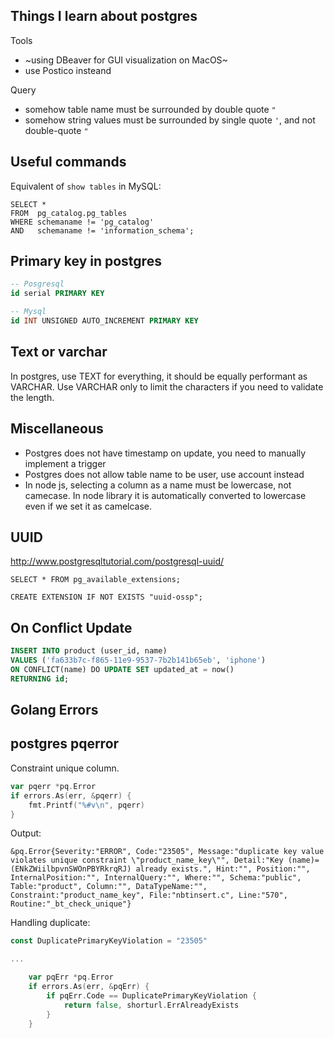 ## Things I learn about postgres

Tools
- ~using DBeaver for GUI visualization on MacOS~
- use Postico insteand

Query
- somehow table name must be surrounded by double quote `"`
- somehow string values must be surrounded by single quote `'`, and not double-quote `"`

## Useful commands

Equivalent of `show tables` in MySQL:

```postgres
SELECT * 
FROM  pg_catalog.pg_tables 
WHERE schemaname != 'pg_catalog' 
AND   schemaname != 'information_schema';
```

## Primary key in postgres

```sql
-- Posgresql
id serial PRIMARY KEY

-- Mysql
id INT UNSIGNED AUTO_INCREMENT PRIMARY KEY
```
## Text or varchar

In postgres, use TEXT for everything, it should be equally performant as VARCHAR. Use VARCHAR only to limit the characters if you need to validate the length.


## Miscellaneous
- Postgres does not have timestamp on update, you need to manually implement a trigger
- Postgres does not allow table name to be user, use account instead
- In node js, selecting a column as a name must be lowercase, not camecase. In node library it is automatically converted to lowercase even if we set it as camelcase.


## UUID

http://www.postgresqltutorial.com/postgresql-uuid/
```
SELECT * FROM pg_available_extensions;

CREATE EXTENSION IF NOT EXISTS "uuid-ossp";
```


## On Conflict Update
```sql
INSERT INTO product (user_id, name) 
VALUES ('fa633b7c-f865-11e9-9537-7b2b141b65eb', 'iphone')
ON CONFLICT(name) DO UPDATE SET updated_at = now()
RETURNING id;
```

## Golang Errors

## postgres pqerror 
Constraint unique column.

```go
var pqerr *pq.Error
if errors.As(err, &pqerr) {
	fmt.Printf("%#v\n", pqerr)
}
```

Output:

```
&pq.Error{Severity:"ERROR", Code:"23505", Message:"duplicate key value violates unique constraint \"product_name_key\"", Detail:"Key (name)=(ENkZWiilbpvnSWOnPBYRkrqRJ) already exists.", Hint:"", Position:"", InternalPosition:"", InternalQuery:"", Where:"", Schema:"public", Table:"product", Column:"", DataTypeName:"", Constraint:"product_name_key", File:"nbtinsert.c", Line:"570", Routine:"_bt_check_unique"}
```

Handling duplicate:
```go
const DuplicatePrimaryKeyViolation = "23505"

...

	var pqErr *pq.Error
	if errors.As(err, &pqErr) {
		if pqErr.Code == DuplicatePrimaryKeyViolation {
			return false, shorturl.ErrAlreadyExists
		}
	}
```
